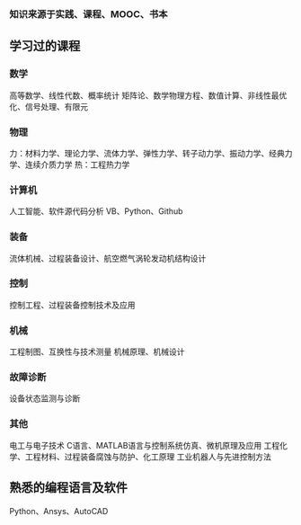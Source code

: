 ### 知识来源于实践、课程、MOOC、书本

## 学习过的课程

### 数学
高等数学、线性代数、概率统计
矩阵论、数学物理方程、数值计算、非线性最优化、信号处理、有限元

### 物理
力：材料力学、理论力学、流体力学、弹性力学、转子动力学、振动力学、经典力学、连续介质力学
热：工程热力学

### 计算机
人工智能、软件源代码分析
VB、Python、Github

### 装备
流体机械、过程装备设计、航空燃气涡轮发动机结构设计

### 控制
控制工程、过程装备控制技术及应用

### 机械
工程制图、互换性与技术测量
机械原理、机械设计

### 故障诊断
设备状态监测与诊断

### 其他
电工与电子技术
C语言、MATLAB语言与控制系统仿真、微机原理及应用
工程化学、工程材料、过程装备腐蚀与防护、化工原理
工业机器人与先进控制方法

## 熟悉的编程语言及软件
Python、Ansys、AutoCAD
